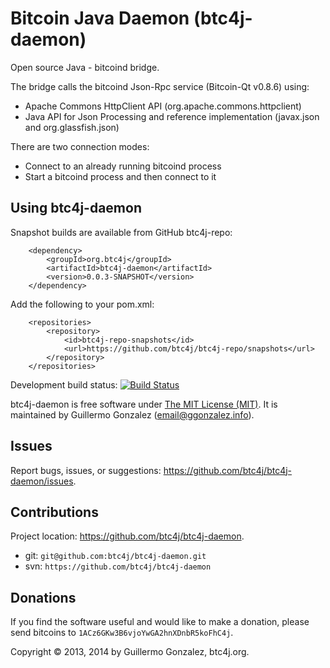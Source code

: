 Bitcoin Java Daemon (btc4j-daemon)
==================================
Open source Java - bitcoind bridge.

The bridge calls the bitcoind Json-Rpc service (Bitcoin-Qt v0.8.6) using:
* Apache Commons HttpClient API (org.apache.commons.httpclient)
* Java API for Json Processing and reference implementation (javax.json and org.glassfish.json)

There are two connection modes:
* Connect to an already running bitcoind process
* Start a bitcoind process and then connect to it 

Using btc4j-daemon
------------------
Snapshot builds are available from GitHub btc4j-repo:

		<dependency>
			<groupId>org.btc4j</groupId>
			<artifactId>btc4j-daemon</artifactId>
			<version>0.0.3-SNAPSHOT</version>
		</dependency>
		
Add the following to your pom.xml:

		<repositories>
			<repository>
				<id>btc4j-repo-snapshots</id>
				<url>https://github.com/btc4j/btc4j-repo/snapshots</url>
			</repository>
		</repositories>

Development build status: [![Build Status](https://travis-ci.org/btc4j/btc4j-daemon.png?branch=master)](https://travis-ci.org/btc4j/btc4j-daemon)

btc4j-daemon is free software under [The MIT License (MIT)](http://opensource.org/licenses/MIT/ "The MIT License (MIT)"). It is maintained by Guillermo Gonzalez (email@ggonzalez.info).

Issues
------
Report bugs, issues, or suggestions: https://github.com/btc4j/btc4j-daemon/issues.

Contributions
-------------
Project location: https://github.com/btc4j/btc4j-daemon.
* git: `git@github.com:btc4j/btc4j-daemon.git`
* svn: `https://github.com/btc4j/btc4j-daemon`

Donations
---------
If you find the software useful and would like to make a donation, please send bitcoins to `1ACz6GKw3B6vjoYwGA2hnXDnbR5koFhC4j`.

Copyright &copy; 2013, 2014 by Guillermo Gonzalez, btc4j.org.
